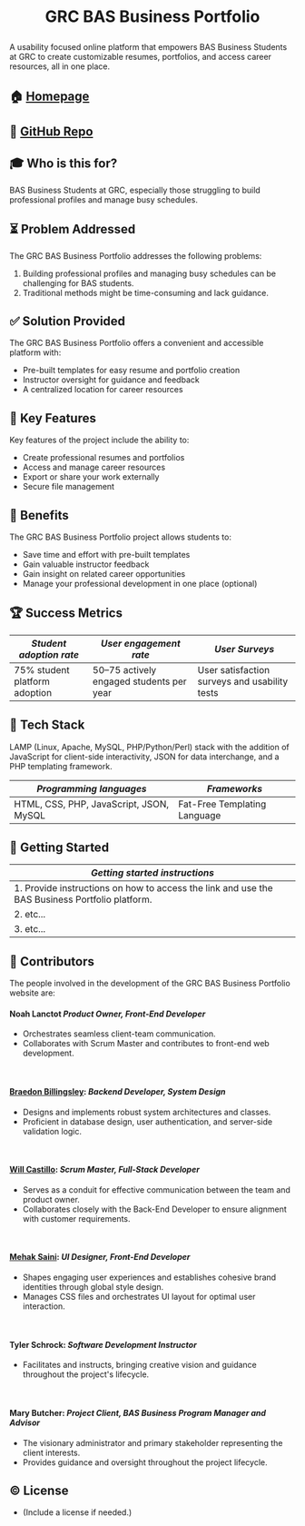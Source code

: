 # <p align = "center"> GRC BAS Business Portfolio </p>
A usability focused online platform that empowers BAS Business Students at GRC to create customizable resumes, portfolios, and access career resources, all in one place.

##  🏠 [Homepage]("https://bas-business-portfolio.greenriverdev.com")
##  📁 [GitHub Repo](https://github.com/GRC-BAS-Business/BASBusinessPortfolio)

## ‍🎓 Who is this for? 
BAS Business Students at GRC, especially those struggling to build professional profiles and manage busy schedules.

## ⏳ Problem Addressed
The GRC BAS Business Portfolio addresses the following problems:
1. Building professional profiles and managing busy schedules can be challenging for BAS students.
2. Traditional methods might be time-consuming and lack guidance.

## ✅ Solution Provided
The GRC BAS Business Portfolio offers a convenient and accessible platform with:
* Pre-built templates for easy resume and portfolio creation
* Instructor oversight for guidance and feedback
* A centralized location for career resources

## 🔑 Key Features
Key features of the project include the ability to:
* Create professional resumes and portfolios
* Access and manage career resources
* Export or share your work externally
* Secure file management

## 🎁 Benefits
The GRC BAS Business Portfolio project allows students to:
* Save time and effort with pre-built templates
* Gain valuable instructor feedback
* Gain insight on related career opportunities
* Manage your professional development in one place (optional)

## 🏆 Success Metrics
| _Student adoption rate_       | _User engagement rate_                   | _User Surveys_                                |
|-------------------------------|------------------------------------------|-----------------------------------------------|
| 75% student platform adoption | 50–75 actively engaged students per year | User satisfaction surveys and usability tests |

## 🤖 Tech Stack
LAMP (Linux, Apache, MySQL, PHP/Python/Perl) stack with the addition of JavaScript for
client-side interactivity, JSON for data interchange, and a PHP templating framework.

| _Programming languages_                 | _Frameworks_                 |
|-----------------------------------------|------------------------------|
| HTML, CSS, PHP, JavaScript, JSON, MySQL | Fat-Free Templating Language |

## 🌱 Getting Started
| _Getting started instructions_                                                                 |
|------------------------------------------------------------------------------------------------|
| 1. Provide instructions on how to access the link and use the BAS Business Portfolio platform. |
| 2. etc...                                                                                      |
| 3. etc...                                                                                      |

## 🤝 Contributors
The people involved in the development of the GRC BAS Business Portfolio website are:
<br>

#### __Noah Lanctot__ _Product Owner, Front-End Developer_ 
- Orchestrates seamless client-team communication.
- Collaborates with Scrum Master and contributes to front-end web development.
<br>

#### __[Braedon Billingsley](https://github.com/braedonbillingsley):__ _Backend Developer, System Design_
- Designs and implements robust system architectures and classes.
- Proficient in database design, user authentication, and server-side validation logic.
<br>

#### __[Will Castillo](https://github.com/william-castillo-jr):__ _Scrum Master, Full-Stack Developer_
- Serves as a conduit for effective communication between the team and product owner.
- Collaborates closely with the Back-End Developer to ensure alignment with customer requirements.
<br>

#### __[Mehak Saini](https://github.com/kaur000):__ _UI Designer, Front-End Developer_
- Shapes engaging user experiences and establishes cohesive brand identities through global style design.
- Manages CSS files and orchestrates UI layout for optimal user interaction.
<br>

#### __Tyler Schrock:__ _Software Development Instructor_
- Facilitates and instructs, bringing creative vision and guidance throughout the project's lifecycle.
<br>

#### __Mary Butcher:__ _Project Client, BAS Business Program Manager and Advisor_
- The visionary administrator and primary stakeholder representing the client interests.
- Provides guidance and oversight throughout the project lifecycle.

## ©️ License
* (Include a license if needed.)

